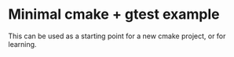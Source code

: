 # Minimal cmake + gtest example

This can be used as a starting point for a new cmake project, or for learning.
